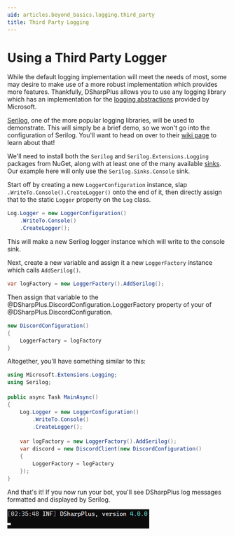 ```yaml
---
uid: articles.beyond_basics.logging.third_party
title: Third Party Logging
---
```


# Using a Third Party Logger

While the default logging implementation will meet the needs of most, some may desire to make use of a more robust
implementation which provides more features. Thankfully, DSharpPlus allows you to use any logging library which has an
implementation for the [logging abstractions][0] provided by Microsoft.

[Serilog][1], one of the more popular logging libraries, will be used to demonstrate. This will simply be a brief demo,
so we won't go into the configuration of Serilog. You'll want to head on over to their [wiki page][2] to learn about
that!

We'll need to install both the `Serilog` and `Serilog.Extensions.Logging` packages from NuGet, along with at least one
of the many available [sinks][3]. Our example here will only use the `Serilog.Sinks.Console` sink.

Start off by creating a new `LoggerConfiguration` instance, slap `.WriteTo.Console().CreateLogger()` onto the end of it,
then directly assign that to the static `Logger` property on the `Log` class.

```cs
Log.Logger = new LoggerConfiguration()
    .WriteTo.Console()
    .CreateLogger(); 
```

This will make a new Serilog logger instance which will write to the console sink.

Next, create a new variable and assign it a new `LoggerFactory` instance which calls `AddSerilog()`.

```cs
var logFactory = new LoggerFactory().AddSerilog();
```

Then assign that variable to the @DSharpPlus.DiscordConfiguration.LoggerFactory property of your of
@DSharpPlus.DiscordConfiguration.

```cs
new DiscordConfiguration()
{
    LoggerFactory = logFactory
}
```

Altogether, you'll have something similar to this:

```cs
using Microsoft.Extensions.Logging;
using Serilog;

public async Task MainAsync()
{
    Log.Logger = new LoggerConfiguration()
        .WriteTo.Console()
        .CreateLogger();

    var logFactory = new LoggerFactory().AddSerilog();
    var discord = new DiscordClient(new DiscordConfiguration()
    {
        LoggerFactory = logFactory
    });
}
```

And that's it! If you now run your bot, you'll see DSharpPlus log messages formatted and displayed by Serilog.

![Console][4]

<!-- LINKS -->
[0]: https://docs.microsoft.com/en-us/dotnet/api/microsoft.extensions.logging
[1]: https://serilog.net/
[2]: https://github.com/serilog/serilog/wiki/Configuration-Basics
[3]: https://github.com/serilog/serilog/wiki/Provided-Sinks
[4]: ../../../images/beyond_basics_logging_third_party_01.png
